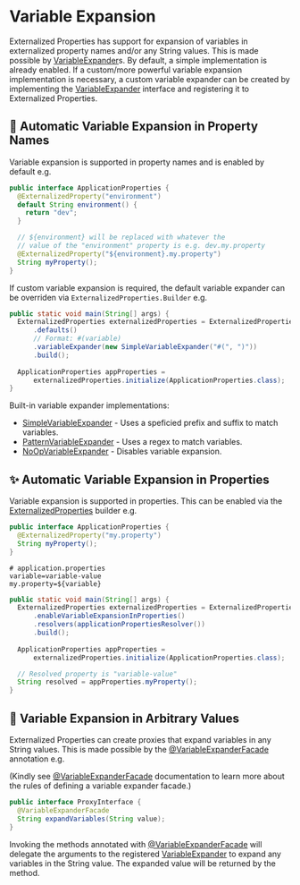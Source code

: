 # Variable Expansion

Externalized Properties has support for expansion of variables in externalized property names and/or any String values. This is made possible by [VariableExpander](../core/src/main/java/io/github/joeljeremy/externalizedproperties/core/VariableExpander.java)s. By default, a simple implementation is already enabled. If a custom/more powerful variable expansion implementation is necessary, a custom variable expander can be created by implementing the [VariableExpander](../core/src/main/java/io/github/joeljeremy/externalizedproperties/core/VariableExpander.java) interface and registering it to Externalized Properties.

## 🌟 Automatic Variable Expansion in Property Names

Variable expansion is supported in property names and is enabled by default e.g.

```java
public interface ApplicationProperties {
  @ExternalizedProperty("environment")
  default String environment() {
    return "dev";
  }

  // ${environment} will be replaced with whatever the 
  // value of the "environment" property is e.g. dev.my.property
  @ExternalizedProperty("${environment}.my.property")
  String myProperty();
}
```

If custom variable expansion is required, the default variable expander can be overriden via `ExternalizedProperties.Builder` e.g.

```java
public static void main(String[] args) {
  ExternalizedProperties externalizedProperties = ExternalizedProperties.builder()
      .defaults()
      // Format: #(variable)
      .variableExpander(new SimpleVariableExpander("#(", ")"))
      .build();
  
  ApplicationProperties appProperties = 
      externalizedProperties.initialize(ApplicationProperties.class);
}
```

Built-in variable expander implementations:

- [SimpleVariableExpander](../core/src/main/java/io/github/joeljeremy/externalizedproperties/core/variableexpansion/SimpleVariableExpander.java) - Uses a speficied prefix and suffix to match variables.
- [PatternVariableExpander](../core/src/main/java/io/github/joeljeremy/externalizedproperties/core/variableexpansion/PatternVariableExpander.java) - Uses a regex to match variables.
- [NoOpVariableExpander](../core/src/main/java/io/github/joeljeremy/externalizedproperties/core/variableexpansion/NoOpVariableExpander.java) - Disables variable expansion.

## ✨ Automatic Variable Expansion in Properties

Variable expansion is supported in properties. This can be enabled via the [ExternalizedProperties](../core/src/main/java/io/github/joeljeremy/externalizedproperties/core/ExternalizedProperties.java) builder e.g.

```java
public interface ApplicationProperties {
  @ExternalizedProperty("my.property")
  String myProperty();
}
```

```properties
# application.properties
variable=variable-value
my.property=${variable}
```

```java
public static void main(String[] args) {
  ExternalizedProperties externalizedProperties = ExternalizedProperties.builder()
      .enableVariableExpansionInProperties()
      .resolvers(applicationPropertiesResolver())
      .build();
  
  ApplicationProperties appProperties = 
      externalizedProperties.initialize(ApplicationProperties.class);

  // Resolved property is "variable-value"
  String resolved = appProperties.myProperty();
}

```

## 🌟 Variable Expansion in Arbitrary Values

Externalized Properties can create proxies that expand variables in any String values. This is made possible by the [@VariableExpanderFacade](../core/src/main/java/io/github/joeljeremy/externalizedproperties/core/VariableExpanderFacade.java) annotation e.g.

(Kindly see [@VariableExpanderFacade](../core/src/main/java/io/github/joeljeremy/externalizedproperties/core/VariableExpanderFacade.java) documentation to learn more about the rules of defining a variable expander facade.)

```java
public interface ProxyInterface {
  @VariableExpanderFacade
  String expandVariables(String value);
}
```

Invoking the methods annotated with [@VariableExpanderFacade](../core/src/main/java/io/github/joeljeremy/externalizedproperties/core/VariableExpanderFacade.java) will delegate the arguments to the registered [VariableExpander](../core/src/main/java/io/github/joeljeremy/externalizedproperties/core/VariableExpander.java) to expand any variables in the String value. The expanded value will be returned by the method.
